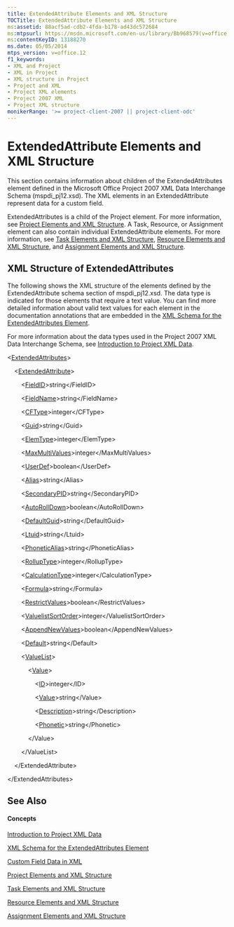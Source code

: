 ```yaml
---
title: ExtendedAttribute Elements and XML Structure
TOCTitle: ExtendedAttribute Elements and XML Structure
ms:assetid: 88acf5ad-cdb2-4fda-b178-ad43dc572684
ms:mtpsurl: https://msdn.microsoft.com/en-us/library/Bb968579(v=office.12)
ms:contentKeyID: 13188270
ms.date: 05/05/2014
mtps_version: v=office.12
f1_keywords:
- XML and Project
- XML in Project
- XML structure in Project
- Project and XML
- Project XML elements
- Project 2007 XML
- Project XML structure
monikerRange: '>= project-client-2007 || project-client-odc'
---
```


# ExtendedAttribute Elements and XML Structure




This section contains information about children of the ExtendedAttributes element defined in the Microsoft Office Project 2007 XML Data Interchange Schema (mspdi\_pj12.xsd). The XML elements in an ExtendedAttribute represent data for a custom field.

ExtendedAttributes is a child of the Project element. For more information, see [Project Elements and XML Structure](bb968439\(v=office.12\).md). A Task, Resource, or Assignment element can also contain individual ExtendedAttribute elements. For more information, see [Task Elements and XML Structure](bb968475\(v=office.12\).md), [Resource Elements and XML Structure](bb968445\(v=office.12\).md), and [Assignment Elements and XML Structure](bb968738\(v=office.12\).md).

## XML Structure of ExtendedAttributes

The following shows the XML structure of the elements defined by the ExtendedAttribute schema section of mspdi\_pj12.xsd. The data type is indicated for those elements that require a text value. You can find more detailed information about valid text values for each element in the documentation annotations that are embedded in the [XML Schema for the ExtendedAttributes Element](bb968705\(v=office.12\).md).

For more information about the data types used in the Project 2007 XML Data Interchange Schema, see [Introduction to Project XML Data](bb968652\(v=office.12\).md).

\<[ExtendedAttributes](bb968426\(v=office.12\).md)\>

    \<[ExtendedAttribute](bb968669\(v=office.12\).md)\>

        \<[FieldID](bb968474\(v=office.12\).md)\>string\</FieldID\>

        \<[FieldName](bb968619\(v=office.12\).md)\>string\</FieldName\>

        \<[CFType](bb968675\(v=office.12\).md)\>integer\</CFType\>

        \<[Guid](bb968441\(v=office.12\).md)\>string\</Guid\>

        \<[ElemType](bb968655\(v=office.12\).md)\>integer\</ElemType\>

        \<[MaxMultiValues](bb968512\(v=office.12\).md)\>integer\</MaxMultiValues\>

        \<[UserDef](bb968649\(v=office.12\).md)\>boolean\</UserDef\>

        \<[Alias](bb968395\(v=office.12\).md)\>string\</Alias\>

        \<[SecondaryPID](bb968460\(v=office.12\).md)\>string\</SecondaryPID\>

        \<[AutoRollDown](bb968428\(v=office.12\).md)\>boolean\</AutoRollDown\>

        \<[DefaultGuid](bb968436\(v=office.12\).md)\>string\</DefaultGuid\>

        \<[Ltuid](bb968607\(v=office.12\).md)\>string\</Ltuid\>

        \<[PhoneticAlias](bb968672\(v=office.12\).md)\>string\</PhoneticAlias\>

        \<[RollupType](bb968480\(v=office.12\).md)\>integer\</RollupType\>

        \<[CalculationType](bb968490\(v=office.12\).md)\>integer\</CalculationType\>

        \<[Formula](bb968523\(v=office.12\).md)\>string\</Formula\>

        \<[RestrictValues](bb968626\(v=office.12\).md)\>boolean\</RestrictValues\>

        \<[ValuelistSortOrder](bb968427\(v=office.12\).md)\>integer\</ValuelistSortOrder\>

        \<[AppendNewValues](bb968723\(v=office.12\).md)\>boolean\</AppendNewValues\>

        \<[Default](bb968745\(v=office.12\).md)\>string\</Default\>

        \<[ValueList](bb968702\(v=office.12\).md)\>

            \<[Value](bb968696\(v=office.12\).md)\>

                \<[ID](bb968437\(v=office.12\).md)\>integer\</ID\>

                \<[Value](bb968696\(v=office.12\).md)\>string\</Value\>

                \<[Description](bb968567\(v=office.12\).md)\>string\</Description\>

                \<[Phonetic](bb968486\(v=office.12\).md)\>string\</Phonetic\>

            \</Value\>

        \</ValueList\>

    \</ExtendedAttribute\>

\</ExtendedAttributes\>

## See Also

#### Concepts

[Introduction to Project XML Data](bb968652\(v=office.12\).md)

[XML Schema for the ExtendedAttributes Element](bb968705\(v=office.12\).md)

[Custom Field Data in XML](bb968687\(v=office.12\).md)

[Project Elements and XML Structure](bb968439\(v=office.12\).md)

[Task Elements and XML Structure](bb968475\(v=office.12\).md)

[Resource Elements and XML Structure](bb968445\(v=office.12\).md)

[Assignment Elements and XML Structure](bb968738\(v=office.12\).md)

